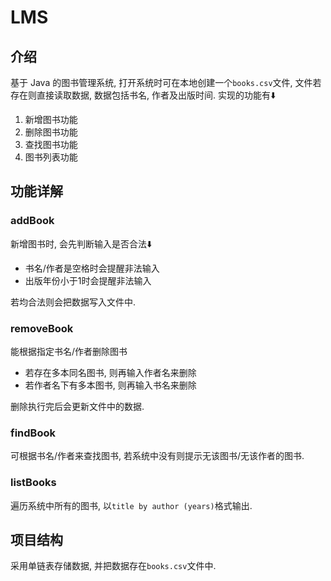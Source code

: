 # 

# LMS

## 介绍

基于 Java 的图书管理系统, 打开系统时可在本地创建一个`books.csv`文件, 文件若存在则直接读取数据, 数据包括书名, 作者及出版时间. 实现的功能有⬇️

1. 新增图书功能
2. 删除图书功能
3. 查找图书功能
4. 图书列表功能

## 功能详解

### addBook

新增图书时, 会先判断输入是否合法⬇️

- 书名/作者是空格时会提醒非法输入
- 出版年份小于1时会提醒非法输入

若均合法则会把数据写入文件中.

### removeBook

能根据指定书名/作者删除图书

- 若存在多本同名图书, 则再输入作者名来删除
- 若作者名下有多本图书, 则再输入书名来删除

删除执行完后会更新文件中的数据.

### findBook

可根据书名/作者来查找图书, 若系统中没有则提示无该图书/无该作者的图书.

### listBooks

遍历系统中所有的图书, 以`title by author (years)`格式输出.

## 项目结构

采用单链表存储数据, 并把数据存在`books.csv`文件中.

